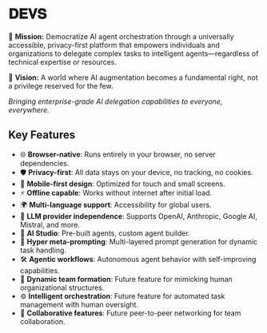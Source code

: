 # <span title='DEVS, from Latin "Deus"'>𝐃𝐄𝐕𝐒</span>

🎯 **Mission:** Democratize AI agent orchestration through a universally accessible, privacy-first platform that empowers individuals and organizations to delegate complex tasks to intelligent agents—regardless of technical expertise or resources.

🔮 **Vision:** A world where AI augmentation becomes a fundamental right, not a privilege reserved for the few.

_Bringing enterprise-grade AI delegation capabilities to everyone, everywhere._

## Key Features

- 🌐 **Browser-native**: Runs entirely in your browser, no server dependencies.
- 🛡️ **Privacy-first**: All data stays on your device, no tracking, no cookies.
- 📱 **Mobile-first design**: Optimized for touch and small screens.
- ⚡ **Offline capable**: Works without internet after initial load.
- 🌍 **Multi-language support**: Accessibility for global users.
- 🔄 **LLM provider independence**: Supports OpenAI, Anthropic, Google AI, Mistral, and more.
- 🤖 **AI Studio**: Pre-built agents, custom agent builder.
- 🧠 **Hyper meta-prompting**: Multi-layered prompt generation for dynamic task handling.
- 🛠️ **Agentic workflows**: Autonomous agent behavior with self-improving capabilities.
- 👥 **Dynamic team formation**: Future feature for mimicking human organizational structures.
- ⚙️ **Intelligent orchestration**: Future feature for automated task management with human oversight.
- 🔗 **Collaborative features**: Future peer-to-peer networking for team collaboration.
